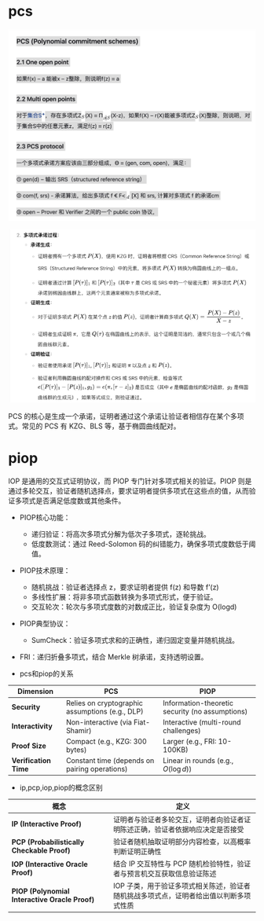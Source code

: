 # pcs

![alt text](image-4.png)

![alt text](image-5.png)


PCS 的核心是生成一个承诺，证明者通过这个承诺让验证者相信存在某个多项式。常见的 PCS 有 KZG、BLS 等，基于椭圆曲线配对。

# piop
IOP 是通用的交互式证明协议，而 PIOP 专门针对多项式相关的验证。PIOP 则是通过多轮交互，验证者随机选择点，要求证明者提供多项式在这些点的值，从而验证多项式是否满足低度数或其他条件。
* PIOP核心功能：
    * 递归验证：将高次多项式分解为低次子多项式，逐轮挑战。
    * 低度数测试：通过 Reed-Solomon 码的纠错能力，确保多项式度数低于阈值。
* PIOP技术原理：
    * 随机挑战：验证者选择点 z，要求证明者提供 f(z) 和导数 f’(z)
    * 多线性扩展：将非多项式函数转换为多项式形式，便于验证。
    * 交互轮次：轮次与多项式度数的对数成正比，验证复杂度为 O(logd)
* PIOP典型协议：
    * SumCheck：验证多项式求和的正确性，递归固定变量并随机挑战。
* FRI：递归折叠多项式，结合 Merkle 树承诺，支持透明设置。

* pcs和piop的关系

| **Dimension**   | **PCS**                          | **PIOP**                          |
|------------------|----------------------------------|-----------------------------------|
| **Security**     | Relies on cryptographic assumptions (e.g., DLP) | Information-theoretic security (no assumptions) |
| **Interactivity**| Non-interactive (via Fiat-Shamir) | Interactive (multi-round challenges) |
| **Proof Size**   | Compact (e.g., KZG: 300 bytes)   | Larger (e.g., FRI: 10-100KB)      |
| **Verification Time** | Constant time (depends on pairing operations) | Linear in rounds (e.g., $O(\log d)$) |


* ip,pcp,iop,piop的概念区别

| **概念**                | **定义**                                                                 |
|-------------------------|-------------------------------------------------------------------------|
| **IP (Interactive Proof)**               | 证明者与验证者多轮交互，证明者向验证者证明陈述正确，验证者依据响应决定是否接受 |
| **PCP (Probabilistically Checkable Proof)** | 验证者随机抽取证明部分内容检查，以高概率判断证明正确性                     |
| **IOP (Interactive Oracle Proof)**        | 结合 IP 交互特性与 PCP 随机检验特性，验证者与预言机交互获取信息验证陈述     |
| **PIOP (Polynomial Interactive Oracle Proof)** | IOP 子类，用于验证多项式相关陈述，验证者随机挑战多项式点，证明者给出值以判断多项式性质 |